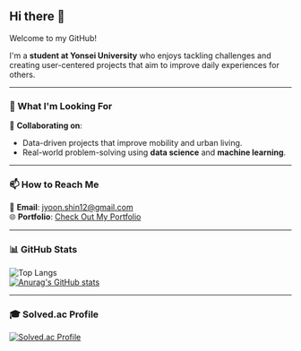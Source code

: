 ## Hi there 👋  
Welcome to my GitHub!  

I'm a **student at Yonsei University** who enjoys tackling challenges and creating user-centered projects that aim to improve daily experiences for others.

---

### 🌟 What I'm Looking For  
👯 **Collaborating on**:  
- Data-driven projects that improve mobility and urban living.  
- Real-world problem-solving using **data science** and **machine learning**.  

---

### 📫 How to Reach Me  
📧 **Email**: [jyoon.shin12@gmail.com](mailto:jyoon.shin12@gmail.com)  
🌐 **Portfolio**: [Check Out My Portfolio](https://ultra-patch-a38.notion.site/Jiyoon-14db9faef2698014aff1e6a911c6d036?pvs=4)  

---

### 📊 GitHub Stats  
![Top Langs](https://github-readme-stats.vercel.app/api/top-langs/?username=jineoni&layout=compact&theme=default)  
[![Anurag's GitHub stats](https://github-readme-stats.vercel.app/api?username=jineoni&show_icons=true&theme=default)](https://github.com/anuraghazra/github-readme-stats)

---

### 🎓 Solved.ac Profile  
[![Solved.ac Profile](http://mazassumnida.wtf/api/v2/generate_badge?boj=tlswldbs)](https://solved.ac/tlswldbs/)  
